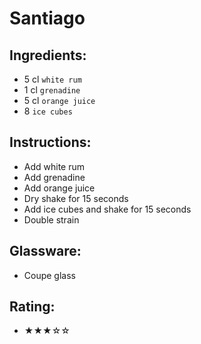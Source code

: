 # Santiago

## Ingredients:
- 5 cl `white rum`
- 1 cl `grenadine`
- 5 cl `orange juice`
- 8 `ice cubes`

## Instructions:
- Add white rum
- Add grenadine
- Add orange juice
- Dry shake for 15 seconds
- Add ice cubes and shake for 15 seconds
- Double strain

## Glassware:
- Coupe glass

## Rating:
- ★★★☆☆